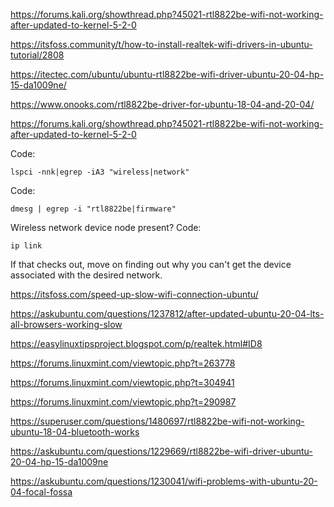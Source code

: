 https://forums.kali.org/showthread.php?45021-rtl8822be-wifi-not-working-after-updated-to-kernel-5-2-0

https://itsfoss.community/t/how-to-install-realtek-wifi-drivers-in-ubuntu-tutorial/2808

https://itectec.com/ubuntu/ubuntu-rtl8822be-wifi-driver-ubuntu-20-04-hp-15-da1009ne/


https://www.onooks.com/rtl8822be-driver-for-ubuntu-18-04-and-20-04/

https://forums.kali.org/showthread.php?45021-rtl8822be-wifi-not-working-after-updated-to-kernel-5-2-0


Code:

```
lspci -nnk|egrep -iA3 "wireless|network"
```
Code:
```
dmesg | egrep -i "rtl8822be|firmware"
```
Wireless network device node present?
Code:
```
ip link
```
If that checks out, move on finding out why you can't get the device associated with the desired network.


https://itsfoss.com/speed-up-slow-wifi-connection-ubuntu/


https://askubuntu.com/questions/1237812/after-updated-ubuntu-20-04-lts-all-browsers-working-slow



https://easylinuxtipsproject.blogspot.com/p/realtek.html#ID8


https://forums.linuxmint.com/viewtopic.php?t=263778

https://forums.linuxmint.com/viewtopic.php?t=304941

https://forums.linuxmint.com/viewtopic.php?t=290987




https://superuser.com/questions/1480697/rtl8822be-wifi-not-working-ubuntu-18-04-bluetooth-works

https://askubuntu.com/questions/1229669/rtl8822be-wifi-driver-ubuntu-20-04-hp-15-da1009ne

https://askubuntu.com/questions/1230041/wifi-problems-with-ubuntu-20-04-focal-fossa


